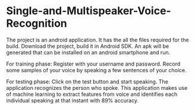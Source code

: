 # Single-and-Multispeaker-Voice-Recognition

The project is an android application.
It has the all the files required for the build.
Download the project, build it in Android SDK.
An apk will be generated that can be installed on an android smartphone and run.

For training phase:
Register with your username and password.
Record some samples of your voice by speaking a few sentences of your choice.

For testing phase:
Click on the test button and start speaking. The application recognizes the person who spoke. 
This application makes use of machine learning to extract features from voice and identifies each individual speaking at that instant with 89% accuracy.
